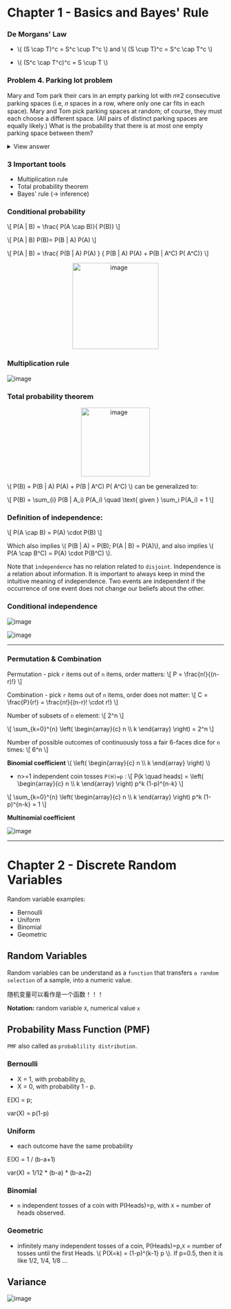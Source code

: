 # Chapter 1 - Basics and Bayes' Rule

### De Morgans' Law

- \\( (S \cap T)^c = S^c \cup T^c \\) and \\( (S \cup T)^c = S^c \cap T^c \\)

- \\( (S^c \cap T^c)^c = S \cup T \\)

### Problem 4. Parking lot problem

Mary and Tom park their cars in an empty parking lot with 𝑛≥2 consecutive parking spaces (i.e, 𝑛 spaces in a row, where only one car fits in each space). Mary and Tom pick parking spaces at random; of course, they must each choose a different space. (All pairs of distinct parking spaces are equally likely.) What is the probability that there is at most one empty parking space between them?

<details>
<summary>View answer</summary>

- when first car is at head or tail, second car has 2 configurations for each case (gives 4 configurations)
- when first car is at head+1 or tail-1, second har has 3 configurations for each case (gives 6 configurations)
- when first car is at the rest of the place, second car has 4 configurations for each case, giving 4*(n-4) configurations
- the total number of all possible configurations is n*(n-1)
- so the answer should be (4*(n-4)+ 4 +6)/(n*(n-1))

</details>

### 3 Important tools
- Multiplication rule
- Total probability theorem
- Bayes' rule (-> inference)

### Conditional probability

\\[
P(A | B) = \frac{ P(A \cap B)}{ P(B)}
\\]

\\[
P(A | B) P(B)= P(B | A) P(A)
\\]

\\[
P(A | B) = \frac{ P(B | A) P(A) } { P(B | A) P(A) + P(B | A^C) P( A^C)}
\\]

<p align="center">
<img src="https://user-images.githubusercontent.com/161689/118391403-61c83f00-b634-11eb-930a-5a3485b787e7.png" width="200" alt="image"/>
</p>

### Multiplication rule 

![image](https://user-images.githubusercontent.com/161689/118391741-35152700-b636-11eb-8693-2175e57036bc.png)


### Total probability theorem


<p align="center">
<img src="https://user-images.githubusercontent.com/161689/118392492-51b35e00-b63a-11eb-91a8-d213871c1a12.png" width="160" alt="image"/>
</p>


\\(
P(B) = P(B | A) P(A) + P(B | A^C) P( A^C)
\\) can be generalized to:

\\[
P(B) = \sum_{i} P(B | A_i) P(A_i) \quad \text{ given } \sum_i P(A_i) = 1
\\]

### Definition of independence:
\\[
P(A \cap B) = P(A) \cdot P(B)
\\]

Which also implies \\( P(B | A) = P(B); P(A | B) = P(A)\\), and also implies
\\( P(A \cap B^C) = P(A) \cdot P(B^C) \\).

Note that `ìndependence` has no relation related to `disjoint`.
Independence is a relation about information. It is important 
to always keep in mind the intuitive meaning of independence.
Two events are independent if the occurrence of one event 
does not change our beliefs about the other.

### Conditional independence

![image](https://user-images.githubusercontent.com/161689/118397477-80d6c900-b654-11eb-8200-a9ad148dc8a6.png)

![image](https://user-images.githubusercontent.com/161689/118397652-651ff280-b655-11eb-9b29-42c8a4bfa275.png)

---

### Permutation & Combination

Permutation - pick `r` items out of `n` items, order matters:
\\[
P = \frac{n!}{(n-r)!}
\\]

Combination - pick `r` items out of `n` items, order does not matter:
\\[
C = \frac{P}{r!} = \frac{n!}{(n-r)! \cdot r!}
\\]

Number of subsets of `n` element:
\\[
2^n
\\]

\\[
\sum_{k=0}^{n} \left(
    \begin{array}{c}
      n \\\\
      k
    \end{array}
  \right) = 2^n
\\]

Number of possible outcomes of continuously toss a fair 6-faces dice for `n` times:
\\[
6^n
\\]

**Binomial coefficient** \\( \left( \begin{array}{c} n \\\\ k  \end{array} \right) \\)
- n>=1 independent coin tosses `P(H)=p` :
\\[
P(k \quad heads) = \left(
    \begin{array}{c}
      n \\\\
      k
    \end{array}
  \right) p^k (1-p)^{n-k} 
\\]

\\[
\sum_{k=0}^{n} \left(
    \begin{array}{c}
      n \\\\
      k
    \end{array}
  \right) p^k (1-p)^{n-k} = 1
\\]

**Multinomial coefficient**

![image](https://user-images.githubusercontent.com/161689/118716976-bf6fad80-b825-11eb-9182-4b8f74994077.png)

---

# Chapter 2 - Discrete Random Variables

Random variable examples:
- Bernoulli
- Uniform
- Binomial 
- Geometric

## Random Variables
Random variables can be understand as a `function` that
transfers `a random selection` of a sample, into a 
numeric value.

随机变量可以看作是一个函数！！！

**Notation:** random variable `X`, numerical value `x`

## Probability Mass Function (PMF)
`PMF` also called as `probablility distribution`.

### Bernoulli
- X = 1, with probability p,
- X = 0, with probability 1 - p.

E[X] = p;

var(X) = p(1-p)

### Uniform
- each outcome have the same probability

E(X) = 1 / (b-a+1)

var(X) = 1/12 * (b-a) * (b-a+2)

### Binomial
- `n` independent tosses of a coin with P(Heads)=p,
with `X` = number of heads observed.


### Geometric 
- infinitely many independent tosses of a coin,
P(Heads)=p,`X` = number of tosses until the first Heads.
\\( P(X=k) = (1-p)^{k-1} p \\). If p=0.5, then it is like 
1/2, 1/4, 1/8 ... 

## Variance

![image](https://user-images.githubusercontent.com/161689/120107513-94f4ed00-c161-11eb-8339-80539c5681be.png)

